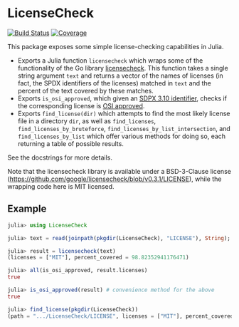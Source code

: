 # LicenseCheck

[![Build Status](https://github.com/ericphanson/LicenseCheck.jl/workflows/CI/badge.svg)](https://github.com/ericphanson/LicenseCheck.jl/actions)
[![Coverage](https://codecov.io/gh/ericphanson/LicenseCheck.jl/branch/master/graph/badge.svg)](https://codecov.io/gh/ericphanson/LicenseCheck.jl)

This package exposes some simple license-checking capabilities in Julia.

* Exports a Julia function `licensecheck` which wraps some of the functionality of the Go library [licensecheck](https://github.com/google/licensecheck). This function takes a single string argument `text` and returns a vector of the names of licenses (in fact, the SPDX identifiers of the licenses) matched in `text` and the percent of the text covered by these matches.
* Exports `is_osi_approved`, which given an [SDPX 3.10 identifier](https://spdx.dev/ids/), checks if the corresponding license is [OSI approved](https://opensource.org/licenses).
* Exports `find_license(dir)` which attempts to find the most likely license file in a directory `dir`, as well as `find_licenses`, `find_licenses_by_bruteforce`, `find_licenses_by_list_intersection`, and `find_licenses_by_list` which offer various methods for doing so, each returning a table of possible results.

See the docstrings for more details.

Note that the licensecheck library is available under a BSD-3-Clause license (<https://github.com/google/licensecheck/blob/v0.3.1/LICENSE>), while the wrapping code here is MIT licensed.

## Example

```julia
julia> using LicenseCheck

julia> text = read(joinpath(pkgdir(LicenseCheck), "LICENSE"), String);

julia> result = licensecheck(text)
(licenses = ["MIT"], percent_covered = 98.82352941176471)

julia> all(is_osi_approved, result.licenses)
true

julia> is_osi_approved(result) # convenience method for the above
true

julia> find_license(pkgdir(LicenseCheck))
(path = ".../LicenseCheck/LICENSE", licenses = ["MIT"], percent_covered = 98.82352941176471) # path edited for brevity

```

